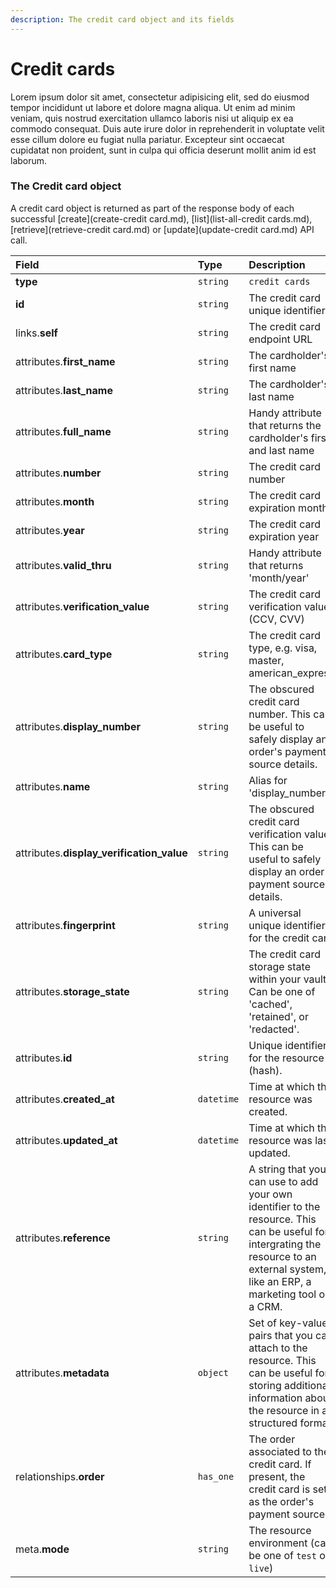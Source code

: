 ```yaml
---
description: The credit card object and its fields
---
```


# Credit cards

Lorem ipsum dolor sit amet, consectetur adipisicing elit, sed do eiusmod tempor incididunt ut labore et dolore magna aliqua. Ut enim ad minim veniam, quis nostrud exercitation ullamco laboris nisi ut aliquip ex ea commodo consequat. Duis aute irure dolor in reprehenderit in voluptate velit esse cillum dolore eu fugiat nulla pariatur. Excepteur sint occaecat cupidatat non proident, sunt in culpa qui officia deserunt mollit anim id est laborum.

### The Credit card object

A credit card object is returned as part of the response body of each successful [create](create-credit card.md), [list](list-all-credit cards.md), [retrieve](retrieve-credit card.md) or [update](update-credit card.md) API call.

| Field | Type | Description |
| :--- | :--- | :--- |
| **type** | `string` | `credit cards` |
| **id** | `string` | The credit card unique identifier |
| links.**self** | `string` | The credit card endpoint URL |
| attributes.**first_name** | `string` | The cardholder's first name |
| attributes.**last_name** | `string` | The cardholder's last name |
| attributes.**full_name** | `string` | Handy attribute that returns the cardholder's first and last name |
| attributes.**number** | `string` | The credit card number |
| attributes.**month** | `string` | The credit card expiration month |
| attributes.**year** | `string` | The credit card expiration year |
| attributes.**valid_thru** | `string` | Handy attribute that returns 'month/year' |
| attributes.**verification_value** | `string` | The credit card verification value (CCV, CVV) |
| attributes.**card_type** | `string` | The credit card type, e.g. visa, master, american_express |
| attributes.**display_number** | `string` | The obscured credit card number. This can be useful to safely display an order's payment source details. |
| attributes.**name** | `string` | Alias for 'display_number' |
| attributes.**display_verification_value** | `string` | The obscured credit card verification value. This can be useful to safely display an order's payment source details. |
| attributes.**fingerprint** | `string` | A universal unique identifier for the credit card |
| attributes.**storage_state** | `string` | The credit card storage state within your vault. Can be one of 'cached', 'retained', or 'redacted'. |
| attributes.**id** | `string` | Unique identifier for the resource (hash). |
| attributes.**created_at** | `datetime` | Time at which the resource was created. |
| attributes.**updated_at** | `datetime` | Time at which the resource was last updated. |
| attributes.**reference** | `string` | A string that you can use to add your own identifier to the resource. This can be useful for intergrating the resource to an external system, like an ERP, a marketing tool or a CRM. |
| attributes.**metadata** | `object` | Set of key-value pairs that you can attach to the resource. This can be useful for storing additional information about the resource in a structured format. |
| relationships.**order** | `has_one` | The order associated to the credit card. If present, the credit card is set as the order's payment source. |
| meta.**mode** | `string` | The resource environment \(can be one of `test` or `live`\) |
